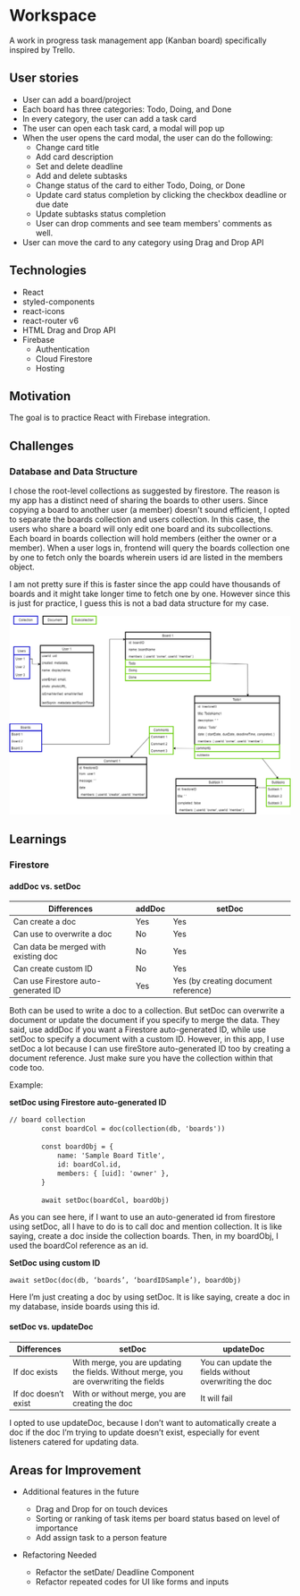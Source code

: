 # Workspace

A work in progress task management app (Kanban board) specifically inspired by Trello.

## User stories

-   User can add a board/project
-   Each board has three categories: Todo, Doing, and Done
-   In every category, the user can add a task card
-   The user can open each task card, a modal will pop up
-   When the user opens the card modal, the user can do the following:
    -   Change card title
    -   Add card description
    -   Set and delete deadline
    -   Add and delete subtasks
    -   Change status of the card to either Todo, Doing, or Done
    -   Update card status completion by clicking the checkbox deadline or due date
    -   Update subtasks status completion
    -   User can drop comments and see team members' comments as well.
-   User can move the card to any category using Drag and Drop API

## Technologies

-   React
-   styled-components
-   react-icons
-   react-router v6
-   HTML Drag and Drop API
-   Firebase
    -   Authentication
    -   Cloud Firestore
    -   Hosting

## Motivation

The goal is to practice React with Firebase integration.

## Challenges

### Database and Data Structure

I chose the root-level collections as suggested by firestore. The reason is my app has a distinct need of sharing the boards to other users. Since copying a board to another user (a member) doesn't sound efficient, I opted to separate the boards collection and users collection. In this case, the users who share a board will only edit one board and its subcollections. Each board in boards collection will hold members (either the owner or a member). When a user logs in, frontend will query the boards collection one by one to fetch only the boards wherein users id are listed in the members object.

I am not pretty sure if this is faster since the app could have thousands of boards and it might take longer time to fetch one by one. However since this is just for practice, I guess this is not a bad data structure for my case.

![data structure of this app](./screenshots/data-structure.png)

## Learnings

### Firestore

#### addDoc vs. setDoc

| Differences                          | addDoc | setDoc                               |
| ------------------------------------ | ------ | ------------------------------------ |
| Can create a doc                     | Yes    | Yes                                  |
| Can use to overwrite a doc           | No     | Yes                                  |
| Can data be merged with existing doc | No     | Yes                                  |
| Can create custom ID                 | No     | Yes                                  |
| Can use Firestore auto-generated ID  | Yes    | Yes (by creating document reference) |

Both can be used to write a doc to a collection.
But setDoc can overwrite a document or update the document if you specify to merge the data. They said, use addDoc if you want a Firestore auto-generated ID, while use setDoc to specify a document with a custom ID. However, in this app, I use setDoc a lot because I can use fireStore auto-generated ID too by creating a document reference. Just make sure you have the collection within that code too.

Example:

**setDoc using Firestore auto-generated ID**

```
// board collection
        const boardCol = doc(collection(db, 'boards'))

        const boardObj = {
            name: 'Sample Board Title',
            id: boardCol.id,
            members: { [uid]: 'owner' },
        }

        await setDoc(boardCol, boardObj)
```

As you can see here, if I want to use an auto-generated id from firestore using setDoc, all I have to do is to call doc and mention collection. It is like saying, create a doc inside the collection boards. Then, in my boardObj, I used the boardCol reference as an id.

**SetDoc using custom ID**

```
await setDoc(doc(db, ‘boards’, ‘boardIDSample’), boardObj)
```

Here I’m just creating a doc by using setDoc. It is like saying, create a doc in my database, inside boards using this id.

#### setDoc vs. updateDoc

| Differences          | setDoc                                                                                 | updateDoc                                             |
| -------------------- | -------------------------------------------------------------------------------------- | ----------------------------------------------------- |
| If doc exists        | With merge, you are updating the fields. Without merge, you are overwriting the fields | You can update the fields without overwriting the doc |
| If doc doesn’t exist | With or without merge, you are creating the doc                                        | It will fail                                          |

I opted to use updateDoc, because I don’t want to automatically create a doc if the doc I’m trying to update doesn’t exist, especially for event listeners catered for updating data.

## Areas for Improvement

-   Additional features in the future

    -   Drag and Drop for on touch devices
    -   Sorting or ranking of task items per board status based on level of importance
    -   Add assign task to a person feature

-   Refactoring Needed
    -   Refactor the setDate/ Deadline Component
    -   Refactor repeated codes for UI like forms and inputs
